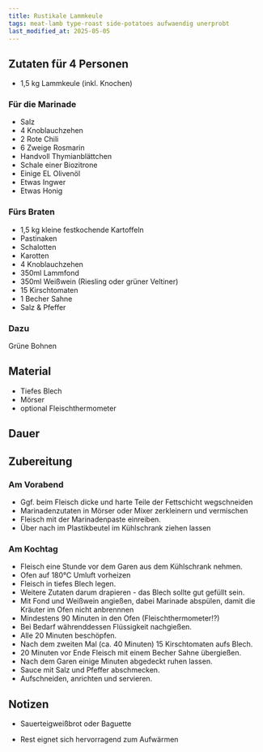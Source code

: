 ```yaml
---
title: Rustikale Lammkeule
tags: meat-lamb type-roast side-potatoes aufwaendig unerprobt
last_modified_at: 2025-05-05
---
```

## Zutaten für 4 Personen
* 1,5 kg Lammkeule (inkl. Knochen)

### Für die Marinade
* Salz
* 4 Knoblauchzehen
* 2 Rote Chili
* 6 Zweige Rosmarin
* Handvoll Thymianblättchen
* Schale einer Biozitrone
* Einige EL Olivenöl
* Etwas Ingwer
* Etwas Honig

### Fürs Braten
* 1,5 kg kleine festkochende Kartoffeln
* Pastinaken
* Schalotten
* Karotten
* 4 Knoblauchzehen
* 350ml Lammfond
* 350ml Weißwein (Riesling oder grüner Veltiner)
* 15 Kirschtomaten
* 1 Becher Sahne
* Salz & Pfeffer

### Dazu
Grüne Bohnen

## Material
* Tiefes Blech
* Mörser
* optional Fleischthermometer

## Dauer

## Zubereitung
### Am Vorabend
* Ggf. beim Fleisch dicke und harte Teile der Fettschicht wegschneiden
* Marinadenzutaten in Mörser oder Mixer zerkleinern und vermischen
* Fleisch mit der Marinadenpaste einreiben.
* Über nach im Plastikbeutel im Kühlschrank ziehen lassen

### Am Kochtag
* Fleisch eine Stunde vor dem Garen aus dem Kühlschrank nehmen.
* Ofen auf 180°C Umluft vorheizen
* Fleisch in tiefes Blech legen.
* Weitere Zutaten darum drapieren - das Blech sollte gut gefüllt sein.
* Mit Fond und Weißwein angießen, dabei Marinade abspülen, damit die Kräuter im Ofen nicht anbrennnen
* Mindestens 90 Minuten in den Ofen (Fleischthermometer!?)
* Bei Bedarf währenddessen Flüssigkeit nachgießen.
* Alle 20 Minuten beschöpfen.
* Nach dem zweiten Mal (ca. 40 Minuten) 15 Kirschtomaten aufs Blech.
* 20 Minuten vor Ende Fleisch mit einem Becher Sahne übergießen.
* Nach dem Garen einige Minuten abgedeckt ruhen lassen.
* Sauce mit Salz und Pfeffer abschmecken.
* Aufschneiden, anrichten und servieren.

## Notizen
- Sauerteigweißbrot oder Baguette
+ Rest eignet sich hervorragend zum Aufwärmen